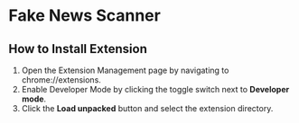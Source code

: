 # Fake News Scanner

## How to Install Extension
1. Open the Extension Management page by navigating to chrome://extensions.
2. Enable Developer Mode by clicking the toggle switch next to **Developer mode**.
3. Click the **Load unpacked** button and select the extension directory.
